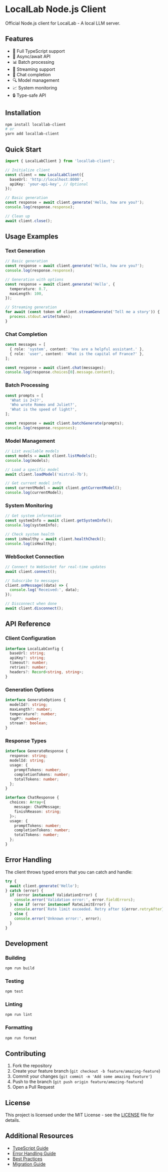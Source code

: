 # LocalLab Node.js Client

Official Node.js client for LocalLab - A local LLM server.

## Features

- 🚀 Full TypeScript support
- 🔄 Async/await API
- 📊 Batch processing
- 🌊 Streaming support
- 💬 Chat completion
- 🔍 Model management
- 📈 System monitoring
- 🔒 Type-safe API

## Installation

```bash
npm install locallab-client
# or
yarn add locallab-client
```

## Quick Start

```typescript
import { LocalLabClient } from 'locallab-client';

// Initialize client
const client = new LocalLabClient({
  baseUrl: 'http://localhost:8000',
  apiKey: 'your-api-key', // Optional
});

// Basic generation
const response = await client.generate('Hello, how are you?');
console.log(response.response);

// Clean up
await client.close();
```

## Usage Examples

### Text Generation

```typescript
// Basic generation
const response = await client.generate('Hello, how are you?');
console.log(response.response);

// Generation with options
const response = await client.generate('Hello', {
  temperature: 0.7,
  maxLength: 100,
});

// Streaming generation
for await (const token of client.streamGenerate('Tell me a story')) {
  process.stdout.write(token);
}
```

### Chat Completion

```typescript
const messages = [
  { role: 'system', content: 'You are a helpful assistant.' },
  { role: 'user', content: 'What is the capital of France?' },
];

const response = await client.chat(messages);
console.log(response.choices[0].message.content);
```

### Batch Processing

```typescript
const prompts = [
  'What is 2+2?',
  'Who wrote Romeo and Juliet?',
  'What is the speed of light?',
];

const response = await client.batchGenerate(prompts);
console.log(response.responses);
```

### Model Management

```typescript
// List available models
const models = await client.listModels();
console.log(models);

// Load a specific model
await client.loadModel('mistral-7b');

// Get current model info
const currentModel = await client.getCurrentModel();
console.log(currentModel);
```

### System Monitoring

```typescript
// Get system information
const systemInfo = await client.getSystemInfo();
console.log(systemInfo);

// Check system health
const isHealthy = await client.healthCheck();
console.log(isHealthy);
```

### WebSocket Connection

```typescript
// Connect to WebSocket for real-time updates
await client.connect();

// Subscribe to messages
client.onMessage((data) => {
  console.log('Received:', data);
});

// Disconnect when done
await client.disconnect();
```

## API Reference

### Client Configuration

```typescript
interface LocalLabConfig {
  baseUrl: string;
  apiKey?: string;
  timeout?: number;
  retries?: number;
  headers?: Record<string, string>;
}
```

### Generation Options

```typescript
interface GenerateOptions {
  modelId?: string;
  maxLength?: number;
  temperature?: number;
  topP?: number;
  stream?: boolean;
}
```

### Response Types

```typescript
interface GenerateResponse {
  response: string;
  modelId: string;
  usage: {
    promptTokens: number;
    completionTokens: number;
    totalTokens: number;
  };
}

interface ChatResponse {
  choices: Array<{
    message: ChatMessage;
    finishReason: string;
  }>;
  usage: {
    promptTokens: number;
    completionTokens: number;
    totalTokens: number;
  };
}
```

## Error Handling

The client throws typed errors that you can catch and handle:

```typescript
try {
  await client.generate('Hello');
} catch (error) {
  if (error instanceof ValidationError) {
    console.error('Validation error:', error.fieldErrors);
  } else if (error instanceof RateLimitError) {
    console.error(`Rate limit exceeded. Retry after ${error.retryAfter}s`);
  } else {
    console.error('Unknown error:', error);
  }
}
```

## Development

### Building

```bash
npm run build
```

### Testing

```bash
npm test
```

### Linting

```bash
npm run lint
```

### Formatting

```bash
npm run format
```

## Contributing

1. Fork the repository
2. Create your feature branch (`git checkout -b feature/amazing-feature`)
3. Commit your changes (`git commit -m 'Add some amazing feature'`)
4. Push to the branch (`git push origin feature/amazing-feature`)
5. Open a Pull Request

## License

This project is licensed under the MIT License - see the [LICENSE](LICENSE) file for details.

## Additional Resources

- [TypeScript Guide](docs/typescript.md)
- [Error Handling Guide](docs/errors.md)
- [Best Practices](docs/best-practices.md)
- [Migration Guide](docs/migration.md) 